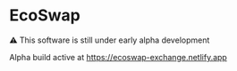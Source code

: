# EcoSwap

⚠️ This software is still under early alpha development

Alpha build active at https://ecoswap-exchange.netlify.app

